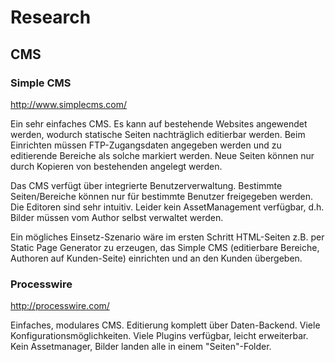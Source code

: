# Research
## CMS
### Simple CMS
http://www.simplecms.com/

Ein sehr einfaches CMS. Es kann auf bestehende Websites angewendet werden, wodurch statische Seiten nachträglich editierbar werden. Beim Einrichten müssen FTP-Zugangsdaten angegeben werden und zu editierende Bereiche als solche markiert werden. Neue Seiten können nur durch Kopieren von bestehenden angelegt werden.

Das CMS verfügt über integrierte Benutzerverwaltung. Bestimmte Seiten/Bereiche können nur für bestimmte Benutzer freigegeben werden. Die Editoren sind sehr intuitiv. Leider kein AssetManagement verfügbar, d.h. Bilder müssen vom Author selbst verwaltet werden.

Ein mögliches Einsetz-Szenario wäre im ersten Schritt HTML-Seiten z.B. per Static Page Generator zu erzeugen, das Simple CMS (editierbare Bereiche, Authoren auf Kunden-Seite) einrichten und an den Kunden übergeben.

### Processwire
http://processwire.com/

Einfaches, modulares CMS. Editierung komplett über Daten-Backend. Viele Konfigurationsmöglichkeiten. Viele Plugins verfügbar, leicht erweiterbar. Kein  Assetmanager, Bilder landen alle in einem "Seiten"-Folder.
